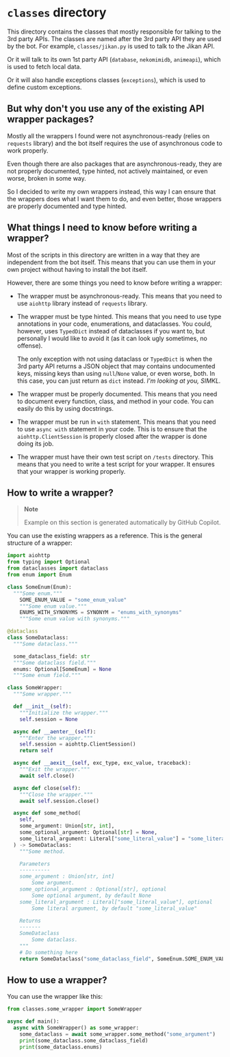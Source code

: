 # `classes` directory

This directory contains the classes that mostly responsible for talking to the
3rd party APIs. The classes are named after the 3rd party API they are used
by the bot. For example, `classes/jikan.py` is used to talk to the Jikan API.

Or it will talk to its own 1st party API (`database`, `nekomimidb`, `animeapi`),
which is used to fetch local data.

Or it will also handle exceptions classes (`exceptions`), which is used to
define custom exceptions.

## But why don't you use any of the existing API wrapper packages?

Mostly all the wrappers I found were not asynchronous-ready (relies on
`requests` library) and the bot itself requires the use of asynchronous code
to work properly.

Even though there are also packages that are asynchronous-ready, they are
not properly documented, type hinted, not actively maintained, or even worse,
broken in some way.

So I decided to write my own wrappers instead, this way I can ensure that the
wrappers does what I want them to do, and even better, those wrappers are
properly documented and type hinted.

## What things I need to know before writing a wrapper?

Most of the scripts in this directory are written in a way that they are
independent from the bot itself. This means that you can use them in your
own project without having to install the bot itself.

However, there are some things you need to know before writing a wrapper:

* The wrapper must be asynchronous-ready. This means that you need to use
  `aiohttp` library instead of `requests` library.

* The wrapper must be type hinted. This means that you need to use type
  annotations in your code, enumerations, and dataclasses. You could, however,
  uses `TypedDict` instead of dataclasses if you want to, but personally I
  would like to avoid it (as it can look ugly sometimes, no offense).

  The only exception with not using dataclass or `TypedDict` is when the
  3rd party API returns a JSON object that may contains undocumented keys,
  missing keys than using `null`/`None` value, or even worse, both. In this
  case, you can just return as `dict` instead. *I'm looking at you, SIMKL.*

* The wrapper must be properly documented. This means that you need to
  document every function, class, and method in your code. You can easily
  do this by using docstrings.

* The wrapper must be run in `with` statement. This means that you need to
  use `async with` statement in your code. This is to ensure that the
  `aiohttp.ClientSession` is properly closed after the wrapper is done
  doing its job.

* The wrapper must have their own test script on `/tests` directory. This
  means that you need to write a test script for your wrapper. It ensures
  that your wrapper is working properly.

## How to write a wrapper?

> **Note**
>
> Example on this section is generated automatically by GitHub Copilot.

You can use the existing wrappers as a reference. This is the general
structure of a wrapper:

```py
import aiohttp
from typing import Optional
from dataclasses import dataclass
from enum import Enum

class SomeEnum(Enum):
  """Some enum."""
    SOME_ENUM_VALUE = "some_enum_value"
    """Some enum value."""
    ENUMS_WITH_SYNONYMS = SYNONYM = "enums_with_synonyms"
    """Some enum value with synonyms."""

@dataclass
class SomeDataclass:
  """Some dataclass."""

  some_dataclass_field: str
  """Some dataclass field."""
  enums: Optional[SomeEnum] = None
  """Some enum field."""

class SomeWrapper:
  """Some wrapper."""

  def __init__(self):
    """Initialize the wrapper."""
    self.session = None

  async def __aenter__(self):
    """Enter the wrapper."""
    self.session = aiohttp.ClientSession()
    return self

  async def __aexit__(self, exc_type, exc_value, traceback):
    """Exit the wrapper."""
    await self.close()

  async def close(self):
    """Close the wrapper."""
    await self.session.close()

  async def some_method(
    self,
    some_argument: Union[str, int],
    some_optional_argument: Optional[str] = None,
    some_literal_argument: Literal["some_literal_value"] = "some_literal_value"
  ) -> SomeDataclass:
    """Some method.

    Parameters
    ----------
    some_argument : Union[str, int]
        Some argument.
    some_optional_argument : Optional[str], optional
        Some optional argument, by default None
    some_literal_argument : Literal["some_literal_value"], optional
        Some literal argument, by default "some_literal_value"

    Returns
    -------
    SomeDataclass
        Some dataclass.
    """
    # Do something here
    return SomeDataclass("some_dataclass_field", SomeEnum.SOME_ENUM_VALUE)
```

## How to use a wrapper?

You can use the wrapper like this:

```py
from classes.some_wrapper import SomeWrapper

async def main():
  async with SomeWrapper() as some_wrapper:
    some_dataclass = await some_wrapper.some_method("some_argument")
    print(some_dataclass.some_dataclass_field)
    print(some_dataclass.enums)
```
